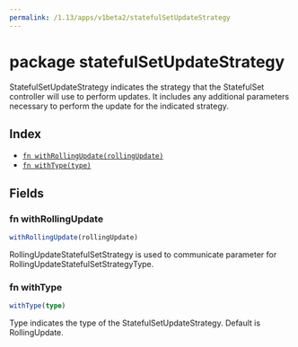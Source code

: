 ```yaml
---
permalink: /1.13/apps/v1beta2/statefulSetUpdateStrategy
---
```


# package statefulSetUpdateStrategy

StatefulSetUpdateStrategy indicates the strategy that the StatefulSet controller will use to perform updates. It includes any additional parameters necessary to perform the update for the indicated strategy.

## Index

* [`fn withRollingUpdate(rollingUpdate)`](#fn-withrollingupdate)
* [`fn withType(type)`](#fn-withtype)

## Fields

### fn withRollingUpdate

```ts
withRollingUpdate(rollingUpdate)
```

RollingUpdateStatefulSetStrategy is used to communicate parameter for RollingUpdateStatefulSetStrategyType.

### fn withType

```ts
withType(type)
```

Type indicates the type of the StatefulSetUpdateStrategy. Default is RollingUpdate.